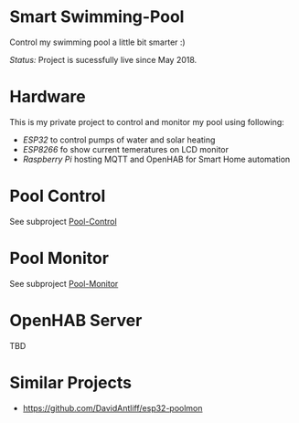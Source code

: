 # Smart Swimming-Pool

Control my swimming pool a little bit smarter :)

*Status:* Project is sucessfully live since May 2018.

# Hardware

This is my private project to control and monitor my pool using following:

* _ESP32_ to control pumps of water and solar heating
* _ESP8266_ fo show current temeratures on LCD monitor
* _Raspberry Pi_ hosting MQTT and OpenHAB for Smart Home automation

# Pool Control

See subproject [Pool-Control](Pool-Control)


# Pool Monitor

See subproject [Pool-Monitor](Pool-Monitor)


# OpenHAB Server

TBD

# Similar Projects

* https://github.com/DavidAntliff/esp32-poolmon
